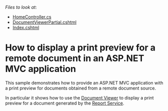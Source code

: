 <!-- default file list -->
*Files to look at*:

* [HomeController.cs](./CS/DXWebApplication1/Controllers/HomeController.cs)
* [DocumentViewerPartial.cshtml](./CS/DXWebApplication1/Views/Home/DocumentViewerPartial.cshtml)
* [Index.cshtml](./CS/DXWebApplication1/Views/Home/Index.cshtml)
<!-- default file list end -->
# How to display a print preview for a remote document in an ASP.NET MVC application


<p>This sample demonstrates how to provide an ASP.NET MVC application with a print preview for documents obtained from a remote document source.</p><p>In particular it shows how to use the <a href="http://documentation.devexpress.com/#AspNet/CustomDocument10009"><u>Document Viewer</u></a> to display a print preview for a document generated by the <a href="http://documentation.devexpress.com/#XtraReports/CustomDocument15665"><u>Report Service</u></a>.</p>

<br/>


